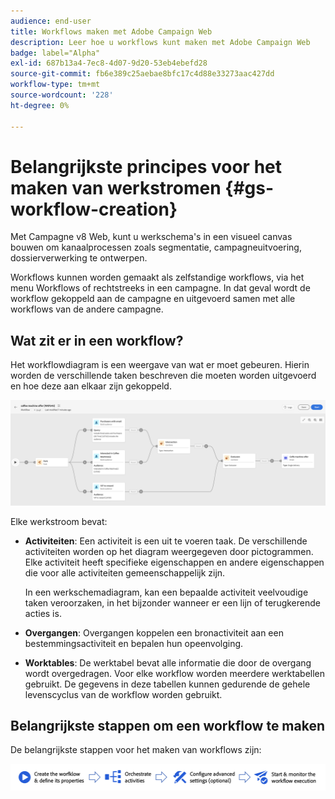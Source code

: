 ```yaml
---
audience: end-user
title: Workflows maken met Adobe Campaign Web
description: Leer hoe u workflows kunt maken met Adobe Campaign Web
badge: label="Alpha"
exl-id: 687b13a4-7ec8-4d07-9d20-53eb4ebefd28
source-git-commit: fb6e389c25aebae8bfc17c4d88e33273aac427dd
workflow-type: tm+mt
source-wordcount: '228'
ht-degree: 0%

---
```



# Belangrijkste principes voor het maken van werkstromen {#gs-workflow-creation}

Met Campagne v8 Web, kunt u werkschema&#39;s in een visueel canvas bouwen om kanaalprocessen zoals segmentatie, campagneuitvoering, dossierverwerking te ontwerpen.

Workflows kunnen worden gemaakt als zelfstandige workflows, via het menu Workflows of rechtstreeks in een campagne. In dat geval wordt de workflow gekoppeld aan de campagne en uitgevoerd samen met alle workflows van de andere campagne.

## Wat zit er in een workflow?

Het workflowdiagram is een weergave van wat er moet gebeuren. Hierin worden de verschillende taken beschreven die moeten worden uitgevoerd en hoe deze aan elkaar zijn gekoppeld.

![](assets/workflow-example.png)

Elke werkstroom bevat:

* **Activiteiten**: Een activiteit is een uit te voeren taak. De verschillende activiteiten worden op het diagram weergegeven door pictogrammen. Elke activiteit heeft specifieke eigenschappen en andere eigenschappen die voor alle activiteiten gemeenschappelijk zijn.

  In een werkschemadiagram, kan een bepaalde activiteit veelvoudige taken veroorzaken, in het bijzonder wanneer er een lijn of terugkerende acties is.

* **Overgangen**: Overgangen koppelen een bronactiviteit aan een bestemmingsactiviteit en bepalen hun opeenvolging.

* **Worktables**: De werktabel bevat alle informatie die door de overgang wordt overgedragen. Voor elke workflow worden meerdere werktabellen gebruikt. De gegevens in deze tabellen kunnen gedurende de gehele levenscyclus van de workflow worden gebruikt.

## Belangrijkste stappen om een workflow te maken

De belangrijkste stappen voor het maken van workflows zijn:

![](assets/workflow-creation-process.png)
